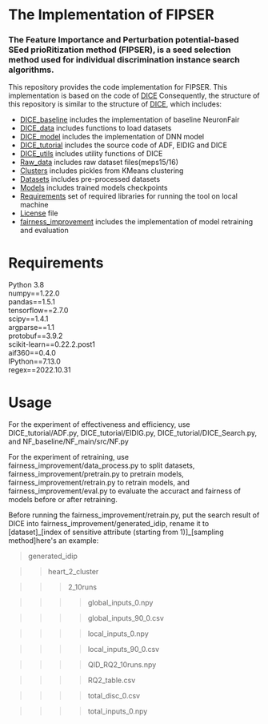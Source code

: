 # The Implementation of FIPSER

### The Feature Importance and Perturbation potential-based SEed prioRitization method (FIPSER), is a seed selection method used for individual discrimination instance search algorithms.

This repository provides the code implementation for FIPSER. This implementation is based on the code
of [DICE](https://github.com/armanunix/Fairness-testing)
Consequently, the structure of this repository is similar to the structure
of [DICE](https://github.com/armanunix/Fairness-testing), which includes:

- [DICE_baseline](./NF_baseline) includes the implementation of baseline NeuronFair
- [DICE_data](./DICE_data) includes functions to load datasets
- [DICE_model](./DICE_model) includes the implementation of DNN model
- [DICE_tutorial](./DICE_tutorial) includes the source code of ADF, EIDIG and DICE
- [DICE_utils](./DICE_utils) includes utility functions of DICE
- [Raw_data](./Raw_data/raw) includes raw dataset files(meps15/16)
- [Clusters](./clusters) includes pickles from KMeans clustering
- [Datasets](./datasets) includes pre-processed datasets
- [Models](./models) includes trained models checkpoints
- [Requirements](./Requirements.txt) set of required libraries for running the tool on local machine
- [License](./LICENSE) file
- [fairness_improvement](./fairness_improvement) includes the implementation of model retraining and evaluation

# Requirements

Python 3.8  
numpy==1.22.0  
pandas==1.5.1  
tensorflow==2.7.0  
scipy==1.4.1  
argparse==1.1  
protobuf==3.9.2  
scikit-learn==0.22.2.post1   
aif360==0.4.0  
IPython==7.13.0  
regex==2022.10.31

# Usage

For the experiment of effectiveness and efficiency, use DICE_tutorial/ADF.py, DICE_tutorial/EIDIG.py,
DICE_tutorial/DICE_Search.py, and NF_baseline/NF_main/src/NF.py

For the experiment of retraining, use fairness_improvement/data_process.py to split datasets,
fairness_improvement/pretrain.py to pretrain models, fairness_improvement/retrain.py to retrain models, and
fairness_improvement/eval.py to evaluate the accuract and fairness of models before or after retraining.

Before running the fairness_improvement/retrain.py, put the search result of DICE into
fairness_improvement/generated_idip, rename it to \[dataset\]\_\[index of sensitive attribute (starting from 1)\]\_\[sampling method\]here's an example:

> generated_idip

>> heart_2_cluster

>>>2_10runs

>>>> global_inputs_0.npy

> > > > global_inputs_90_0.csv

> > > > local_inputs_0.npy

> > > > local_inputs_90_0.csv

> > > > QID_RQ2_10runs.npy

> > > > RQ2_table.csv

> > > > total_disc_0.csv

> > > > total_inputs_0.npy
